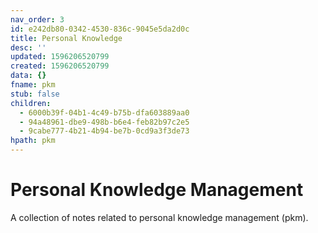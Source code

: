 ```yaml
---
nav_order: 3
id: e242db80-0342-4530-836c-9045e5da2d0c
title: Personal Knowledge
desc: ''
updated: 1596206520799
created: 1596206520799
data: {}
fname: pkm
stub: false
children:
  - 6000b39f-04b1-4c49-b75b-dfa603889aa0
  - 94a48961-dbe9-498b-b6e4-feb82b97c2e5
  - 9cabe777-4b21-4b94-be7b-0cd9a3f3de73
hpath: pkm
---
```

# Personal Knowledge Management

A collection of notes related to personal knowledge management (pkm). 
